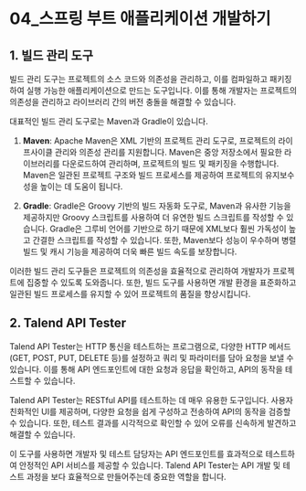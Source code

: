 # 04_스프링 부트 애플리케이션 개발하기

## 1. 빌드 관리 도구

빌드 관리 도구는 프로젝트의 소스 코드와 의존성을 관리하고, 이를 컴파일하고 패키징하여 실행 가능한 애플리케이션으로 만드는 도구입니다. 이를 통해 개발자는 프로젝트의 의존성을 관리하고 라이브러리 간의 버전 충돌을 해결할 수 있습니다.

대표적인 빌드 관리 도구로는 Maven과 Gradle이 있습니다.

1. **Maven**: Apache Maven은 XML 기반의 프로젝트 관리 도구로, 프로젝트의 라이프사이클 관리와 의존성 관리를 지원합니다. Maven은 중앙 저장소에서 필요한 라이브러리를 다운로드하여 관리하며, 프로젝트의 빌드 및 패키징을 수행합니다. Maven은 일관된 프로젝트 구조와 빌드 프로세스를 제공하여 프로젝트의 유지보수성을 높이는 데 도움이 됩니다.

2. **Gradle**: Gradle은 Groovy 기반의 빌드 자동화 도구로, Maven과 유사한 기능을 제공하지만 Groovy 스크립트를 사용하여 더 유연한 빌드 스크립트를 작성할 수 있습니다. Gradle은 그루비 언어를 기반으로 하기 때문에 XML보다 훨씬 가독성이 높고 간결한 스크립트를 작성할 수 있습니다. 또한, Maven보다 성능이 우수하며 병렬 빌드 및 캐시 기능을 제공하여 더욱 빠른 빌드 속도를 보장합니다.

이러한 빌드 관리 도구들은 프로젝트의 의존성을 효율적으로 관리하여 개발자가 프로젝트에 집중할 수 있도록 도와줍니다. 또한, 빌드 도구를 사용하면 개발 환경을 표준화하고 일관된 빌드 프로세스를 유지할 수 있어 프로젝트의 품질을 향상시킵니다.

## 2. Talend API Tester

Talend API Tester는 HTTP 통신을 테스트하는 프로그램으로, 다양한 HTTP 메서드(GET, POST, PUT, DELETE 등)를 설정하고 쿼리 및 파라미터를 담아 요청을 보낼 수 있습니다. 이를 통해 API 엔드포인트에 대한 요청과 응답을 확인하고, API의 동작을 테스트할 수 있습니다.

Talend API Tester는 RESTful API를 테스트하는 데 매우 유용한 도구입니다. 사용자 친화적인 UI를 제공하며, 다양한 요청을 쉽게 구성하고 전송하여 API의 동작을 검증할 수 있습니다. 또한, 테스트 결과를 시각적으로 확인할 수 있어 오류를 신속하게 발견하고 해결할 수 있습니다.

이 도구를 사용하면 개발자 및 테스트 담당자는 API 엔드포인트를 효과적으로 테스트하여 안정적인 API 서비스를 제공할 수 있습니다. Talend API Tester는 API 개발 및 테스트 과정을 보다 효율적으로 만들어주는데 중요한 역할을 합니다.